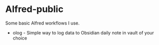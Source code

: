 # Alfred-public

Some basic Alfred workflows I use.
- olog - Simple way to log data to Obsidian daily note in vault of your choice
